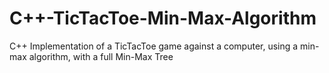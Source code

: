 # C++-TicTacToe-Min-Max-Algorithm
C++ Implementation of a TicTacToe game against a computer, using a min-max algorithm, with a full Min-Max Tree
